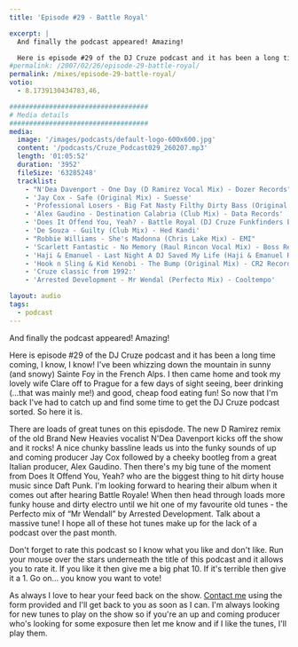 ```yaml
---
title: 'Episode #29 - Battle Royal'

excerpt: |
  And finally the podcast appeared! Amazing!

  Here is episode #29 of the DJ Cruze podcast and it has been a long time coming, I know, I know! I've been whizzing down the mountain in sunny (and snowy) Sainte Foy in the French Alps. I then came home and took my lovely wife Clare off to Prague for a few days of sight seeing, beer drinking (...that was mainly me!) and good, cheap food eating fun! So now that I'm back I've had to catch up and find some time to get the DJ Cruze podcast sorted. So here it is...
#permalink: /2007/02/26/episode-29-battle-royal/
permalink: /mixes/episode-29-battle-royal/
votio:
  - 8.1739130434783,46,

###################################
# Media details
###################################
media:
  image: '/images/podcasts/default-logo-600x600.jpg'
  content: '/podcasts/Cruze_Podcast029_260207.mp3'
  length: '01:05:52'
  duration: '3952'
  fileSize: '63285248'
  tracklist:
    - "N'Dea Davenport - One Day (D Ramirez Vocal Mix) - Dozer Records"
    - 'Jay Cox - Safe (Original Mix) - Suesse'
    - 'Professional Losers - Big Fat Nasty Filthy Dirty Bass (Original Mix) - Southern Fried Recordings'
    - 'Alex Gaudino - Destination Calabria (Club Mix) - Data Records'
    - 'Does It Offend You, Yeah? - Battle Royal (DJ Cruze Funkfinders Edit) - CDR'
    - 'De Souza - Guilty (Club Mix) - Hed Kandi'
    - "Robbie Williams - She's Madonna (Chris Lake Mix) - EMI"
    - 'Scarlett Fantastic - No Memory (Raul Rincon Vocal Mix) - Boss Records'
    - 'Haji & Emanuel - Last Night A DJ Saved My Life (Haji & Emanuel Remix) - Apollo Records'
    - 'Hook n Sling & Kid Kenobi - The Bump (Original Mix) - CR2 Records'
    - 'Cruze classic from 1992:'
    - 'Arrested Development - Mr Wendal (Perfecto Mix) - Cooltempo'

layout: audio
tags:
  - podcast
---
```


And finally the podcast appeared! Amazing!

Here is episode #29 of the DJ Cruze podcast and it has been a long time coming, I know, I know! I've been whizzing down the mountain in sunny (and snowy) Sainte Foy in the French Alps. I then came home and took my lovely wife Clare off to Prague for a few days of sight seeing, beer drinking (&#8230;that was mainly me!) and good, cheap food eating fun! So now that I'm back I've had to catch up and find some time to get the DJ Cruze podcast sorted. So here it is.

There are loads of great tunes on this episdode. The new D Ramirez remix of the old Brand New Heavies vocalist N'Dea Davenport kicks off the show and it rocks! A nice chunky bassline leads us into the funky sounds of up and coming producer Jay Cox followed by a cheeky bootleg from a great Italian producer, Alex Gaudino. Then there's my big tune of the moment from Does It Offend You, Yeah? who are the biggest thing to hit dirty house music since Daft Punk. I'm looking forward to hearing their album when it comes out after hearing Battle Royale! When then head through loads more funky house and dirty electro until we hit one of my favourite old tunes - the Perfecto mix of &#8220;Mr Wendall&#8221; by Arrested Development. Talk about a massive tune! I hope all of these hot tunes make up for the lack of a podcast over the past month.

Don't forget to rate this podcast so I know what you like and don't like. Run your mouse over the stars underneath the title of this podcast and it allows you to rate it. If you like it then give me a big phat 10. If it's terrible then give it a 1. Go on&#8230; you know you want to vote!

As always I love to hear your feed back on the show. [Contact me][1] using the form provided and I'll get back to you as soon as I can. I'm always looking for new tunes to play on the show so if you're an up and coming producer who's looking for some exposure then let me know and if I like the tunes, I'll play them.

[1]: /contact
